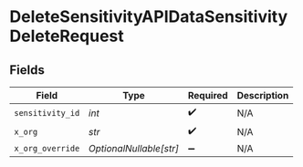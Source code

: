 # DeleteSensitivityAPIDataSensitivityDeleteRequest


## Fields

| Field                   | Type                    | Required                | Description             |
| ----------------------- | ----------------------- | ----------------------- | ----------------------- |
| `sensitivity_id`        | *int*                   | :heavy_check_mark:      | N/A                     |
| `x_org`                 | *str*                   | :heavy_check_mark:      | N/A                     |
| `x_org_override`        | *OptionalNullable[str]* | :heavy_minus_sign:      | N/A                     |